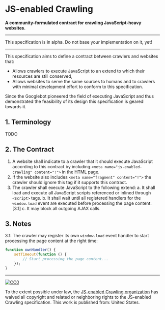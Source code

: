 # JS-enabled Crawling

**A community-formulated contract for crawling JavaScript-heavy websites.**

---

This specification is in alpha. Do not base your implementation on it, yet!

---

This specification aims to define a contract between crawlers and websites that:

- Allows crawlers to execute JavaScript to an extend to which their resources are still conserved,
- Allows websites to serve the same sources to humans and to crawlers with minimal development effort to conform to this specification.

Since the Googlebot pioneered the field of executing JavaScript and thus demonstrated the feasibility of its design this specification is geared towards it.

## 1. Terminology

TODO

## 2. The Contract

1. A website shall indicate to a crawler that it should execute JavaScript according to this contract by including `<meta name="js-enabled-crawling" content="!">` in the HTML page.
2. If the website also includes `<meta name="fragment" content="!">` the crawler should ignore this tag if it supports this contract.
3. The crawler shall execute JavaScript to the following extend:
	a. It shall load and execute all JavaScript scripts referenced or inlined through `<script>` tags.
	b. It shall wait until all registered handlers for the `window.load` event are executed before processing the page content. [3.1]
	c. It may block all outgoing AJAX calls.

## 3. Notes

3.1. The crawler may register its own `window.load` event handler to start processing the page content at the right time:

``` js
function ownHandler() {
	setTimeout(function () {
		// Start processing the page content...
	});
}
```

---

[![CC0](https://i.creativecommons.org/p/zero/1.0/88x31.png)](https://creativecommons.org/publicdomain/zero/1.0/)

To the extent possible under law, the [JS-enabled Crawling organization](https://github.com/js-enabled-crawling) has waived all copyright and related or neighboring rights to the JS-enabled Crawling specification. This work is published from: United States.